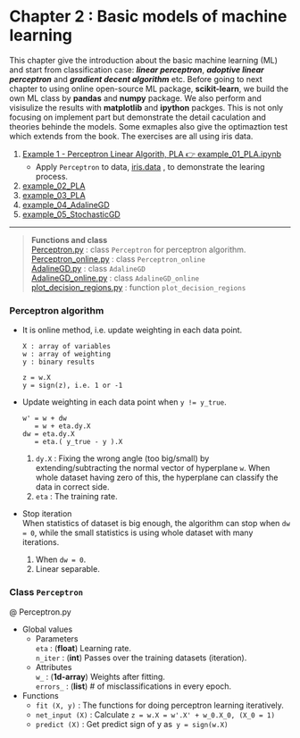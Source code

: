 # Chapter 2 : Basic models of machine learning
This chapter give the introduction about the basic machine learning (ML) and start from classification case: ***linear perceptron***, ***adoptive linear perceptron*** and ***gradient decent algorithm*** etc. Before going to next chapter to using online open-source ML package, **scikit-learn**, we build the own ML class by **pandas** and **numpy** package. We also perform and visisulize the results with **matplotlib** and **ipython** packges. This is not only focusing on implement part but demonstrate the detail caculation and theories behinde the models. Some exmaples also give the optimaztion test which extends from the book. The exercises are all using iris data.  

1. [Example 1 - Perceptron Linear Algorith, PLA :point_right: example_01_PLA.ipynb](example_01_PLA.ipynb)
   - Apply `Perceptron` to data, [iris.data](Chapter_02/iris.data) , to demonstrate the learing process.
2. [example_02_PLA](example_02_PLA.ipynb)
3. [example_03_PLA](example_03_PLA.ipynb)
4. [example_04_AdalineGD](example_04_AdalineGD.ipynb)
5. [example_05_StochasticGD](example_05_StochasticGD.ipynb)

---
> **Functions and class**\
> [Perceptron.py](Perceptron.py) : class `Perceptron` for perceptron algorithm. \
> [Perceptron_online.py](Perceptron_online.py) : class `Perceptron_online` \
> [AdalineGD.py](AdalineGD.py) : class `AdalineGD` \
> [AdalineGD_online.py](AdalineGD_online.py) : class `AdalineGD_online` \
> [plot_decision_regions.py](plot_decision_regions.py) : function `plot_decision_regions`

### Perceptron algorithm
* It is online method, i.e. update weighting in each data point.
  ```
  X : array of variables
  w : array of weighting
  y : binary results
  ```
  ```
  z = w.X
  y = sign(z), i.e. 1 or -1
  ```

* Update weighting in each data point when ``y != y_true``.<br />
  ```
  w' = w + dw
     = w + eta.dy.X
  dw = eta.dy.X
     = eta.( y_true - y ).X
  ```
  1. ``dy.X`` : Fixing the wrong angle (too big/small) by extending/subtracting the normal vector of hyperplane ``w``. When whole dataset having zero of this, the hyperplane can classify the data in correct side.<br />
  2. ``eta``  : The training rate.

* Stop iteration<br />
When statistics of dataset is big enough, the algorithm can stop when ``dw = 0``, while the small statistics is using whole dataset with many iterations.  
  1. When ``dw = 0``.
  2. Linear separable.

### Class ``Perceptron``
@ Perceptron.py
* Global values
   * Parameters<br />
  ``eta`` : (**float**) Learning rate.<br />
  ``n_iter`` : (**int**) Passes over the training datasets (iteration).
   * Attributes<br />
  ``w_`` : (**1d-array**) Weights after fitting.<br />
  ``errors_`` : (**list**) # of misclassifications in every epoch.
* Functions
  * ``fit (X, y)`` : The functions for doing perceptron learning iteratively. <br />
  * ``net_input (X)`` : Calculate ``z = w.X = w'.X' + w_0.X_0, (X_0 = 1)``<br />
  * ``predict (X)`` : Get predict sign of y as`` y = sign(w.X)`` <br />
